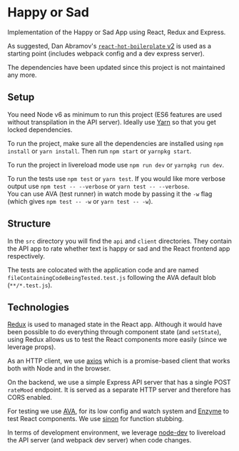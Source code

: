# Happy or Sad

Implementation of the Happy or Sad App using React, Redux and Express.

As suggested, Dan Abramov's [`react-hot-boilerplate` v2](https://github.com/gaearon/react-hot-boilerplate) is used as a starting point (includes webpack config and a dev express server).

The dependencies have been updated since this project is not maintained any more.

## Setup

You need Node v6 as minimum to run this project (ES6 features are used without transpilation in the API server). Ideally use [Yarn](https://yarnpkg.com) so that you get locked dependencies.

To run the project, make sure all the dependencies are installed using `npm install` or `yarn install`. Then run `npm start` or `yarnpkg start`.

To run the project in livereload mode use `npm run dev` or `yarnpkg run dev`.

To run the tests use `npm test` or `yarn test`. If you would like more verbose output use `npm test -- --verbose` or `yarn test -- --verbose`.  
You can use AVA (test runner) in watch mode by passing it the `-w` flag (which gives `npm test -- -w` or `yarn test -- -w`).

## Structure

In the `src` directory you will find the `api` and `client` directories. They contain the API app to rate whether text is happy or sad and the React frontend app respectively.

The tests are colocated with the application code and are named `fileContainingCodeBeingTested.test.js` following the AVA default blob (`**/*.test.js`).

## Technologies

[Redux](http://redux.js.org/) is used to managed state in the React app. Although it would have been possible to do everything through component state (and `setState`), 
using Redux allows us to test the React components more easily (since we leverage props).

As an HTTP client, we use [axios](https://github.com/mzabriskie/axios) which is a promise-based client that works both with Node and in the browser.

On the backend, we use a simple Express API server that has a single POST `rateMood` endpoint.
It is served as a separate HTTP server and therefore has CORS enabled.

For testing we use [AVA](https://github.com/avajs/ava), for its low config and watch system and [Enzyme](https://github.com/airbnb/enzyme) to test React components.
We use [sinon](http://sinonjs.org/) for function stubbing.

In terms of development environment, we leverage [node-dev](https://github.com/fgnass/node-dev) to livereload the API server (and webpack dev server) when code changes.
